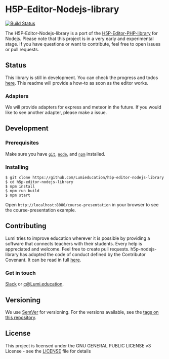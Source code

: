# H5P-Editor-Nodejs-library

[![Build Status](https://travis-ci.org/Lumieducation/H5P-Editor-Nodejs-library.svg?branch=master)](https://travis-ci.org/Lumieducation/H5P-Editor-Nodejs-library)

The H5P-Editor-Nodejs-library is a port of the [H5P-Editor-PHP-library](https://github.com/h5p/h5p-editor-php-library) for Nodejs.
Please note that this project is in a very early and experimental stage. If you have questions or want to contribute, feel free to open issues or pull requests.

## Status

This library is still in development. You can check the progress and todos [here](https://github.com/orgs/Lumieducation/projects/9?card_filter_query=label%3Ah5p-editor). This readme will provide a how-to as soon as the editor works.

### Adapters

We will provide adapters for express and meteor in the future. If you would like to see another adapter, please make a issue.

## Development

### Prerequisites

Make sure you have [`git`](https://git-scm.com/), [`node`](https://nodejs.org/), and [`npm`](https://www.npmjs.com/get-npm) installed.

### Installing

```
$ git clone https://github.com/Lumieducation/h5p-editor-nodejs-library
$ cd h5p-editor-nodejs-library
$ npm install
$ npm run build
$ npm start
```

Open `http://localhost:8080/course-presentation` in your browser to see the course-presentation example.

## Contributing

Lumi tries to improve education wherever it is possible by providing a software that connects teachers with their students. Every help is appreciated and welcome.
Feel free to create pull requests.
h5p-nodejs-library has adopted the code of conduct defined by the Contributor Covenant. It can be read in full [here](./CODE-OF-CONDUCT.md).

### Get in touch

[Slack](https://join.slack.com/t/lumi-education/shared_invite/enQtMjY0MTM2NjIwNDU0LWU3YzVhZjdkNGFjZGE1YThjNzBiMmJjY2I2ODk2MzAzNDE3YzI0MmFkOTdmZWZhOTBmY2RjOTc3ZmZmOWMxY2U) or [c@Lumi.education](mailto:c@Lumi.education).

## Versioning

We use [SemVer](http://semver.org/) for versioning. For the versions available, see the [tags on this repository](https://github.com/Lumieducation/Lumi/tags).

## License

This project is licensed under the GNU GENERAL PUBLIC LICENSE v3 License - see the [LICENSE](LICENSE) file for details
